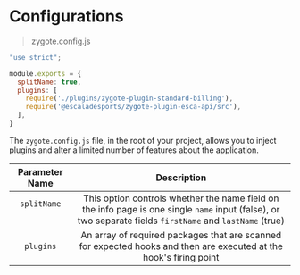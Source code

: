 # Configurations

> zygote.config.js

```javascript
"use strict";

module.exports = {
  splitName: true, 
  plugins: [
    require('./plugins/zygote-plugin-standard-billing'), 
    require('@escaladesports/zygote-plugin-esca-api/src'), 
  ],
}
```

The `zygote.config.js` file, in the root of your project, allows you to inject plugins and alter a limited number of features about the application.

| Parameter Name | Description |
|:---------:|:--------:|
| `splitName` &nbsp;&nbsp;&nbsp;&nbsp;&nbsp;&nbsp;&nbsp; | This option controls whether the name field on the info page is one single `name` input (false), or two separate fields `firstName` and `lastName` (true) |
| `plugins` | An array of required packages that are scanned for expected hooks and then are executed at the hook's firing point |